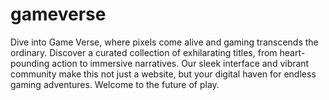 # gameverse
 Dive into Game Verse, where pixels come alive and gaming transcends the ordinary. Discover a curated collection of exhilarating titles, from heart-pounding action to immersive narratives. Our sleek interface and vibrant community make this not just a website, but your digital haven for endless gaming adventures. Welcome to the future of play.
